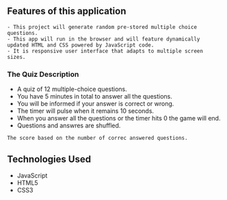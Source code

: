 
## Features of this application
```
- This project will generate random pre-stored multiple choice questions. 
- This app will run in the browser and will feature dynamically updated HTML and CSS powered by JavaScript code.
- It is responsive user interface that adapts to multiple screen sizes.
```


### The Quiz Description
- A quiz of 12 multiple-choice questions.
- You have 5 minutes in total to answer all the questions.
- You will be informed if your answer is correct or wrong.
- The timer will pulse when it remains 10 seconds.
- When you answer all the questions or the timer hits 0 the game will end.
- Questions and answres are shuffled.
```
The score based on the number of correc answered questions.
```
## Technologies Used

* JavaScript
* HTML5
* CSS3
